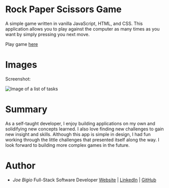 # Rock Paper Scissors Game

A simple game written in vanilla JavaScript, HTML, and CSS. This application allows you to play against the computer as many times as you want by simply pressing you next move.

Play game [here](https://jvbigio.github.io/rock-paper-scissors-game/)

# Images

Screenshot:

![Image of a list of tasks](https://i.postimg.cc/3NmcTGdL/rock-paper-scissors.png)

# Summary

As a self-taught developer, I enjoy building applications on my own and solidifying new concepts learned. I also love finding new challenges to gain new insight and skills. Although this app is simple in design, I had fun working through the little challenges that presented itself along the way. I look forward to building more complex games in the future.

# Author

- _Joe Bigio_ Full-Stack Software Developer [Website](https://j-bigio-portfolio.netlify.app/) | [LinkedIn](https://www.linkedin.com/in/joelbigio/) | [GitHub](https://github.com/jvbigio)
